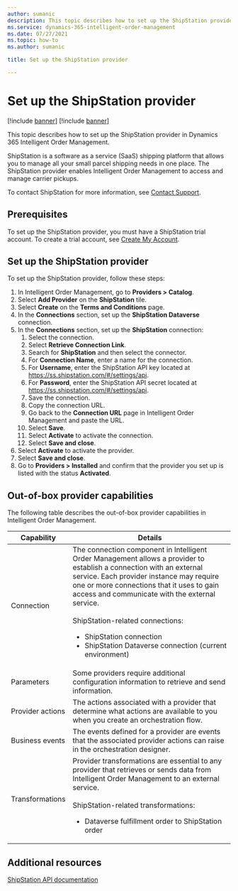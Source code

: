 ```yaml
---
author: sumanic
description: This topic describes how to set up the ShipStation provider in Dynamics 365 Intelligent Order Management.
ms.service: dynamics-365-intelligent-order-management
ms.date: 07/27/2021
ms.topic: how-to
ms.author: sumanic

title: Set up the ShipStation provider

---
```


# Set up the ShipStation provider

[!include [banner](includes/banner.md)]
[!include [banner](includes/preview-banner.md)]

This topic describes how to set up the ShipStation provider in Dynamics 365 Intelligent Order Management.

ShipStation is a software as a service (SaaS) shipping platform that allows you to manage all your small parcel shipping needs in one place. The ShipStation provider enables Intelligent Order Management to access and manage carrier pickups.  
  
To contact ShipStation for more information, see [Contact Support](https://help.shipstation.com/hc/sections/360004023491-Contact-Support). 

## Prerequisites

To set up the ShipStation provider, you must have a ShipStation trial account. To create a trial account, see [Create My Account](https://www.shipstation.com/step1/).

## Set up the ShipStation provider

To set up the ShipStation provider, follow these steps:

1. In Intelligent Order Management, go to **Providers \> Catalog**.
1. Select **Add Provider** on the **ShipStation** tile.
1. Select **Create** on the **Terms and Conditions** page.
1. In the **Connections** section, set up the **ShipStation Dataverse** connection.
1. In the **Connections** section, set up the **ShipStation** connection:
    1. Select the connection.
    1. Select **Retrieve Connection Link**.
    1. Search for **ShipStation** and then select the connector. 
    1. For **Connection Name**, enter a name for the connection.
    1. For **Username**, enter the ShipStation API key located at https://ss.shipstation.com/#/settings/api. 
    1. For **Password**, enter the ShipStation API secret located at https://ss.shipstation.com/#/settings/api.
    1. Save the connection.
    1. Copy the connection URL.
    1. Go back to the **Connection URL** page in Intelligent Order Management and paste the URL.
    1. Select **Save**.
    1. Select **Activate** to activate the connection.
    1. Select **Save and close**.
1.  Select **Activate** to activate the provider.
1.  Select **Save and close**.
1.  Go to **Providers \> Installed** and confirm that the provider you set up is listed with the status **Activated**.

##  Out-of-box provider capabilities

The following table describes the out-of-box provider capabilities in Intelligent Order Management.

|  Capability | Details |
| ------------------ | -------------------------------- |
|    Connection             |   The connection component in Intelligent Order Management allows a provider to establish a connection with an external service. Each provider instance may require one or more connections that it uses to gain access and communicate with the external service.<br><br>ShipStation-related connections:<br><ul><li>ShipStation connection</li><li>ShipStation Dataverse connection (current environment)</li></ul>   |
|    Parameters             |    Some providers require additional configuration information to retrieve and send information.
|    Provider actions     |    The actions associated with a provider that determine what actions are available to you when you create an orchestration flow.   |
|    Business events      |   The events defined for a provider are events that the associated provider actions can raise in the orchestration designer.        |
|    Transformations        |    Provider transformations are essential to any provider that retrieves or sends data from Intelligent Order Management to an external service.<br><br>ShipStation-related transformations:<br><ul><li>Dataverse fulfillment order to ShipStation order</li></ul>  |

## Additional resources

[ShipStation API documentation](https://www.shipstation.com/docs/api/)
